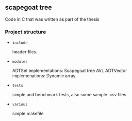 ## scapegoat tree

Code in C that was written as part of the thesis

### Project structure

- `include`

  header files.

- `modules`

  ADTSet implementations:
    Scapegoat tree
    AVL
  ADTVector implemenations:
    Dynamic array.

- `tests`

  simple and benchmark tests, also some sample .csv files

- `various`

  simple makefile